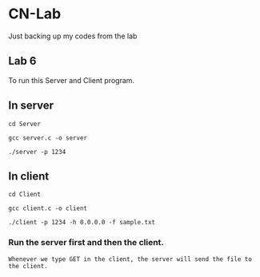 # CN-Lab
 Just backing up my codes from the lab


## Lab 6

To run this Server and Client program.

## In server

```
cd Server
```

```
gcc server.c -o server
```

```
./server -p 1234
```

## In client

```
cd Client
```

```
gcc client.c -o client
```

```
./client -p 1234 -h 0.0.0.0 -f sample.txt
```

### Run the server first and then the client.

```
Whenever we type GET in the client, the server will send the file to the client.
```